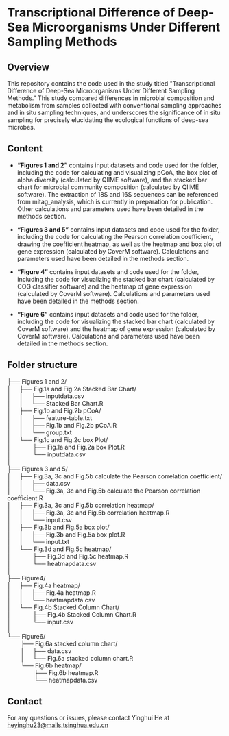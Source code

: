 # Transcriptional Difference of Deep-Sea Microorganisms Under Different Sampling Methods

## Overview

This repository contains the code used in the study titled "Transcriptional Difference of Deep-Sea Microorganisms Under Different Sampling Methods." This study compared differences in microbial composition and metabolism from samples collected with conventional sampling approaches and in situ sampling techniques, and underscores the significance of in situ sampling for precisely elucidating the ecological functions of deep-sea microbes.

## Content

- **“Figures 1 and 2”** contains input datasets and code used for the folder, including the code for calculating and visualizing pCoA, the box plot of alpha diversity (calculated by QIIME software), and the stacked bar chart for microbial community composition (calculated by QIIME software). The extraction of 18S and 16S sequences can be referenced from mitag_analysis, which is currently in preparation for publication. Other calculations and parameters used have been detailed in the methods section.

- **“Figures 3 and 5”** contains input datasets and code used for the folder, including the code for calculating the Pearson correlation coefficient, drawing the coefficient heatmap, as well as the heatmap and box plot of gene expression (calculated by CoverM software). Calculations and parameters used have been detailed in the methods section.

- **“Figure 4”** contains input datasets and code used for the folder, including the code for visualizing the stacked bar chart (calculated by COG classifier software) and the heatmap of gene expression (calculated by CoverM software). Calculations and parameters used have been detailed in the methods section.

- **“Figure 6”** contains input datasets and code used for the folder, including the code for visualizing the stacked bar chart (calculated by CoverM software) and the heatmap of gene expression (calculated by CoverM software). Calculations and parameters used have been detailed in the methods section.

## Folder structure


├── Figures 1 and 2/                                
│   &nbsp;&nbsp;&nbsp;&nbsp;├── Fig.1a and Fig.2a Stacked Bar Chart/  
│   &nbsp;&nbsp;&nbsp;&nbsp;│   &nbsp;&nbsp;&nbsp;&nbsp;├── inputdata.csv  
│   &nbsp;&nbsp;&nbsp;&nbsp;│   &nbsp;&nbsp;&nbsp;&nbsp;└── Stacked Bar Chart.R  
│   &nbsp;&nbsp;&nbsp;&nbsp;├── Fig.1b and Fig.2b pCoA/  
│   &nbsp;&nbsp;&nbsp;&nbsp;│   &nbsp;&nbsp;&nbsp;&nbsp;├── feature-table.txt  
│   &nbsp;&nbsp;&nbsp;&nbsp;│   &nbsp;&nbsp;&nbsp;&nbsp;├── Fig.1b and Fig.2b pCoA.R  
│   &nbsp;&nbsp;&nbsp;&nbsp;│   &nbsp;&nbsp;&nbsp;&nbsp;└── group.txt  
│   &nbsp;&nbsp;&nbsp;&nbsp;└── Fig.1c and Fig.2c box Plot/  
│       &nbsp;&nbsp;&nbsp;&nbsp;&nbsp;&nbsp;&nbsp;&nbsp;&nbsp;&nbsp;&nbsp;&nbsp;├── Fig.1a and Fig.2a box Plot.R  
│       &nbsp;&nbsp;&nbsp;&nbsp;&nbsp;&nbsp;&nbsp;&nbsp;&nbsp;&nbsp;&nbsp;&nbsp;└── inputdata.csv  
│  
├── Figures 3 and 5/  
│   &nbsp;&nbsp;&nbsp;&nbsp;├── Fig.3a, 3c and Fig.5b calculate the Pearson correlation coefficient/  
│   &nbsp;&nbsp;&nbsp;&nbsp;│   &nbsp;&nbsp;&nbsp;&nbsp;├── data.csv  
│   &nbsp;&nbsp;&nbsp;&nbsp;│   &nbsp;&nbsp;&nbsp;&nbsp;└── Fig.3a, 3c and Fig.5b calculate the Pearson correlation coefficient.R  
│   &nbsp;&nbsp;&nbsp;&nbsp;├── Fig.3a, 3c and Fig.5b correlation heatmap/  
│   &nbsp;&nbsp;&nbsp;&nbsp;│   &nbsp;&nbsp;&nbsp;&nbsp;├── Fig.3a, 3c and Fig.5b correlation heatmap.R  
│   &nbsp;&nbsp;&nbsp;&nbsp;│   &nbsp;&nbsp;&nbsp;&nbsp;└── input.csv  
│   &nbsp;&nbsp;&nbsp;&nbsp;├── Fig.3b and Fig.5a box plot/  
│   &nbsp;&nbsp;&nbsp;&nbsp;│   &nbsp;&nbsp;&nbsp;&nbsp;├── Fig.3b and Fig.5a box plot.R  
│   &nbsp;&nbsp;&nbsp;&nbsp;│   &nbsp;&nbsp;&nbsp;&nbsp;└── input.txt  
│   &nbsp;&nbsp;&nbsp;&nbsp;└── Fig.3d and Fig.5c heatmap/  
│       &nbsp;&nbsp;&nbsp;&nbsp;&nbsp;&nbsp;&nbsp;&nbsp;&nbsp;&nbsp;&nbsp;&nbsp;├── Fig.3d and Fig.5c heatmap.R  
│       &nbsp;&nbsp;&nbsp;&nbsp;&nbsp;&nbsp;&nbsp;&nbsp;&nbsp;&nbsp;&nbsp;&nbsp;└── heatmapdata.csv  
│  
├── Figure4/  
│   &nbsp;&nbsp;&nbsp;&nbsp;├── Fig.4a heatmap/  
│   &nbsp;&nbsp;&nbsp;&nbsp;│   &nbsp;&nbsp;&nbsp;&nbsp;├── Fig.4a heatmap.R  
│   &nbsp;&nbsp;&nbsp;&nbsp;│   &nbsp;&nbsp;&nbsp;&nbsp;└── heatmapdata.csv  
│   &nbsp;&nbsp;&nbsp;&nbsp;└── Fig.4b Stacked Column Chart/  
│       &nbsp;&nbsp;&nbsp;&nbsp;&nbsp;&nbsp;&nbsp;&nbsp;&nbsp;&nbsp;&nbsp;&nbsp;├── Fig.4b Stacked Column Chart.R  
│       &nbsp;&nbsp;&nbsp;&nbsp;&nbsp;&nbsp;&nbsp;&nbsp;&nbsp;&nbsp;&nbsp;&nbsp;└── input.csv  
│  
└── Figure6/  
    &nbsp;&nbsp;&nbsp;&nbsp;&nbsp;&nbsp;&nbsp;&nbsp;├── Fig.6a stacked column chart/  
    &nbsp;&nbsp;&nbsp;&nbsp;&nbsp;&nbsp;&nbsp;&nbsp;│   &nbsp;&nbsp;&nbsp;&nbsp;├── data.csv  
    &nbsp;&nbsp;&nbsp;&nbsp;&nbsp;&nbsp;&nbsp;&nbsp;│   &nbsp;&nbsp;&nbsp;&nbsp;└── Fig.6a stacked column chart.R  
    &nbsp;&nbsp;&nbsp;&nbsp;&nbsp;&nbsp;&nbsp;&nbsp;└── Fig.6b heatmap/  
    &nbsp;&nbsp;&nbsp;&nbsp;&nbsp;&nbsp;&nbsp;&nbsp;&nbsp;&nbsp;&nbsp;&nbsp;&nbsp;&nbsp;&nbsp;&nbsp;├── Fig.6b heatmap.R  
    &nbsp;&nbsp;&nbsp;&nbsp;&nbsp;&nbsp;&nbsp;&nbsp;&nbsp;&nbsp;&nbsp;&nbsp;&nbsp;&nbsp;&nbsp;&nbsp;└── heatmapdata.csv 




## Contact

For any questions or issues, please contact Yinghui He at heyinghu23@mails.tsinghua.edu.cn



